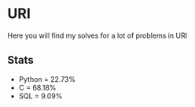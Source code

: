 # URI
Here you will find my solves for a lot of problems in URI

## Stats
* Python = 22.73%
* C = 68.18%
* SQL = 9.09%
